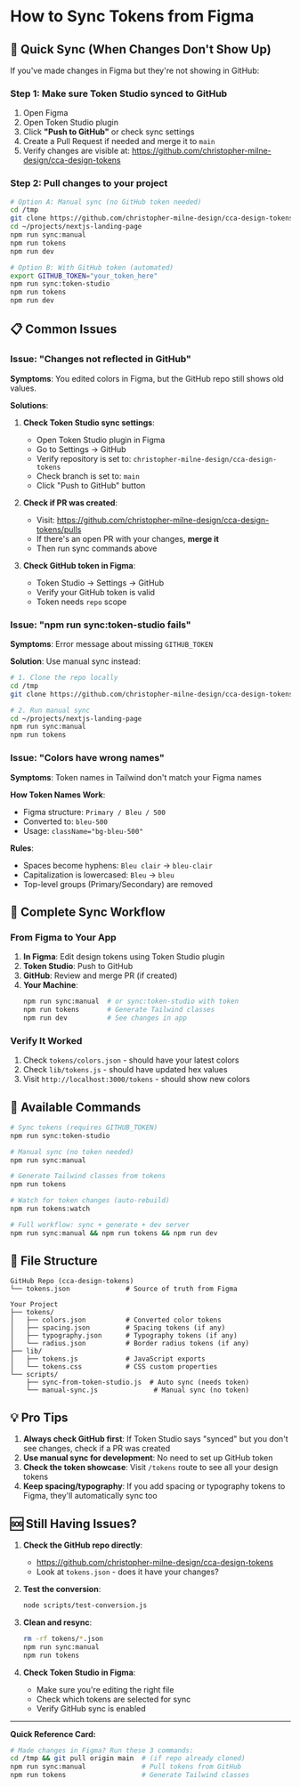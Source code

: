 # How to Sync Tokens from Figma

## 🎯 Quick Sync (When Changes Don't Show Up)

If you've made changes in Figma but they're not showing in GitHub:

### Step 1: Make sure Token Studio synced to GitHub
1. Open Figma
2. Open Token Studio plugin
3. Click **"Push to GitHub"** or check sync settings
4. Create a Pull Request if needed and merge it to `main`
5. Verify changes are visible at: https://github.com/christopher-milne-design/cca-design-tokens

### Step 2: Pull changes to your project
```bash
# Option A: Manual sync (no GitHub token needed)
cd /tmp
git clone https://github.com/christopher-milne-design/cca-design-tokens.git
cd ~/projects/nextjs-landing-page
npm run sync:manual
npm run tokens
npm run dev

# Option B: With GitHub token (automated)
export GITHUB_TOKEN="your_token_here"
npm run sync:token-studio
npm run tokens
npm run dev
```

## 📋 Common Issues

### Issue: "Changes not reflected in GitHub"

**Symptoms**: You edited colors in Figma, but the GitHub repo still shows old values.

**Solutions**:
1. **Check Token Studio sync settings**:
   - Open Token Studio plugin in Figma
   - Go to Settings → GitHub
   - Verify repository is set to: `christopher-milne-design/cca-design-tokens`
   - Check branch is set to: `main`
   - Click "Push to GitHub" button

2. **Check if PR was created**:
   - Visit: https://github.com/christopher-milne-design/cca-design-tokens/pulls
   - If there's an open PR with your changes, **merge it**
   - Then run sync commands above

3. **Check GitHub token in Figma**:
   - Token Studio → Settings → GitHub
   - Verify your GitHub token is valid
   - Token needs `repo` scope

### Issue: "npm run sync:token-studio fails"

**Symptoms**: Error message about missing `GITHUB_TOKEN`

**Solution**: Use manual sync instead:
```bash
# 1. Clone the repo locally
cd /tmp
git clone https://github.com/christopher-milne-design/cca-design-tokens.git

# 2. Run manual sync
cd ~/projects/nextjs-landing-page
npm run sync:manual
npm run tokens
```

### Issue: "Colors have wrong names"

**Symptoms**: Token names in Tailwind don't match your Figma names

**How Token Names Work**:
- Figma structure: `Primary / Bleu / 500`
- Converted to: `bleu-500`
- Usage: `className="bg-bleu-500"`

**Rules**:
- Spaces become hyphens: `Bleu clair` → `bleu-clair`
- Capitalization is lowercased: `Bleu` → `bleu`
- Top-level groups (Primary/Secondary) are removed

## 🔄 Complete Sync Workflow

### From Figma to Your App

1. **In Figma**: Edit design tokens using Token Studio plugin
2. **Token Studio**: Push to GitHub
3. **GitHub**: Review and merge PR (if created)
4. **Your Machine**: 
   ```bash
   npm run sync:manual  # or sync:token-studio with token
   npm run tokens       # Generate Tailwind classes
   npm run dev          # See changes in app
   ```

### Verify It Worked

1. Check `tokens/colors.json` - should have your latest colors
2. Check `lib/tokens.js` - should have updated hex values
3. Visit `http://localhost:3000/tokens` - should show new colors

## 🚀 Available Commands

```bash
# Sync tokens (requires GITHUB_TOKEN)
npm run sync:token-studio

# Manual sync (no token needed)
npm run sync:manual

# Generate Tailwind classes from tokens
npm run tokens

# Watch for token changes (auto-rebuild)
npm run tokens:watch

# Full workflow: sync + generate + dev server
npm run sync:manual && npm run tokens && npm run dev
```

## 📁 File Structure

```
GitHub Repo (cca-design-tokens)
└── tokens.json              # Source of truth from Figma

Your Project
├── tokens/
│   ├── colors.json          # Converted color tokens
│   ├── spacing.json         # Spacing tokens (if any)
│   ├── typography.json      # Typography tokens (if any)
│   └── radius.json          # Border radius tokens (if any)
├── lib/
│   ├── tokens.js            # JavaScript exports
│   └── tokens.css           # CSS custom properties
└── scripts/
    ├── sync-from-token-studio.js  # Auto sync (needs token)
    └── manual-sync.js              # Manual sync (no token)
```

## 💡 Pro Tips

1. **Always check GitHub first**: If Token Studio says "synced" but you don't see changes, check if a PR was created
2. **Use manual sync for development**: No need to set up GitHub token
3. **Check the token showcase**: Visit `/tokens` route to see all your design tokens
4. **Keep spacing/typography**: If you add spacing or typography tokens to Figma, they'll automatically sync too

## 🆘 Still Having Issues?

1. **Check the GitHub repo directly**: 
   - https://github.com/christopher-milne-design/cca-design-tokens
   - Look at `tokens.json` - does it have your changes?

2. **Test the conversion**:
   ```bash
   node scripts/test-conversion.js
   ```

3. **Clean and resync**:
   ```bash
   rm -rf tokens/*.json
   npm run sync:manual
   npm run tokens
   ```

4. **Check Token Studio in Figma**:
   - Make sure you're editing the right file
   - Check which tokens are selected for sync
   - Verify GitHub sync is enabled

---

**Quick Reference Card:**
```bash
# Made changes in Figma? Run these 3 commands:
cd /tmp && git pull origin main  # (if repo already cloned)
npm run sync:manual              # Pull tokens from GitHub
npm run tokens                   # Generate Tailwind classes
```
